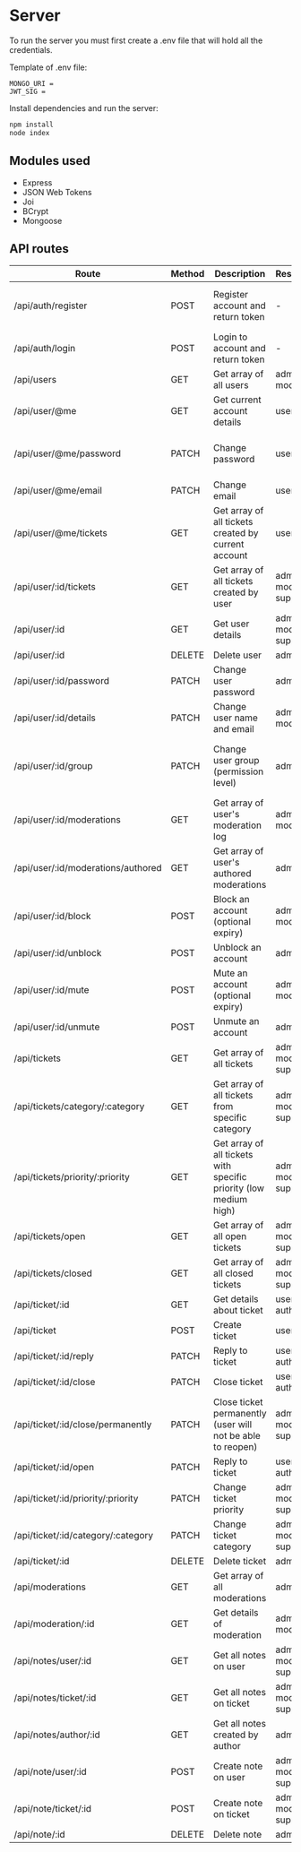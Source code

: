 # Server
To run the server you must first create a .env file that will hold all the credentials.

Template of .env file:
```
MONGO_URI = 
JWT_SIG = 
```

Install dependencies and run the server:

```bash
npm install
node index
```

## Modules used
- Express
- JSON Web Tokens
- Joi
- BCrypt
- Mongoose

## API routes
Route | Method | Description | Restriction | JSON Body
--- | --- | --- | --- | ---
/api/auth/register | POST | Register account and return token | - | name: required<br>email: required<br>password: required
/api/auth/login | POST | Login to account and return token | - | email: required<br>password: required
/api/users | GET | Get array of all users | admin<br>moderator | -
/api/user/@me | GET | Get current account details | user | -
/api/user/@me/password | PATCH | Change password | user | current_password: required<br>password: required
/api/user/@me/email | PATCH | Change email | user | email: required
/api/user/@me/tickets | GET | Get array of all tickets created by current account | user | -
/api/user/:id/tickets | GET | Get array of all tickets created by user | admin<br>moderator<br>support | -
/api/user/:id | GET | Get user details | admin<br>moderator<br>support | -
/api/user/:id | DELETE | Delete user | admin | -
/api/user/:id/password | PATCH | Change user password | admin | password: required
/api/user/:id/details | PATCH | Change user name and email | admin<br>moderator | name: required<br>email: required
/api/user/:id/group | PATCH | Change user group (permission level) | admin | group: required ('user'<br>'support'<br>'moderator'<br>'admin')
/api/user/:id/moderations | GET | Get array of user's moderation log | admin<br>moderator | -
/api/user/:id/moderations/authored | GET | Get array of user's authored moderations | admin | -
/api/user/:id/block | POST | Block an account (optional expiry) | admin<br>moderator | reason: required<br>expires: optional (timestamp)
/api/user/:id/unblock | POST | Unblock an account | admin | reason: required
/api/user/:id/mute | POST | Mute an account (optional expiry) | admin<br>moderator | reason: required<br>expires: optional (timestamp)
/api/user/:id/unmute | POST | Unmute an account | admin | reason: required
/api/tickets | GET | Get array of all tickets | admin<br>moderator<br>support | -
/api/tickets/category/:category | GET | Get array of all tickets from specific category | admin<br>moderator<br>support | -
/api/tickets/priority/:priority | GET | Get array of all tickets with specific priority (low<br>medium<br>high) | admin<br>moderator<br>support | -
/api/tickets/open | GET | Get array of all open tickets | admin<br>moderator<br>support | -
/api/tickets/closed | GET | Get array of all closed tickets | admin<br>moderator<br>support | -
/api/ticket/:id | GET | Get details about ticket | user (if author) | -
/api/ticket | POST | Create ticket | user | title: required<br>message: required
/api/ticket/:id/reply | PATCH | Reply to ticket | user (if author) | message: required
/api/ticket/:id/close | PATCH | Close ticket | user (if author) | -
/api/ticket/:id/close/permanently | PATCH | Close ticket permanently (user will not be able to reopen) | admin<br>moderator<br>support | -
/api/ticket/:id/open | PATCH | Reply to ticket | user (if author) | -
/api/ticket/:id/priority/:priority | PATCH | Change ticket priority | admin<br>moderator<br>support | -
/api/ticket/:id/category/:category | PATCH | Change ticket category | admin<br>moderator<br>support | -
/api/ticket/:id | DELETE | Delete ticket | admin | -
/api/moderations | GET | Get array of all moderations | admin | -
/api/moderation/:id | GET | Get details of moderation | admin<br>moderator | -
/api/notes/user/:id | GET | Get all notes on user | admin<br>moderator<br>support | -
/api/notes/ticket/:id | GET | Get all notes on ticket | admin<br>moderator<br>support | -
/api/notes/author/:id | GET | Get all notes created by author | admin | -
/api/note/user/:id | POST | Create note on user | admin<br>moderator<br>support | content: required
/api/note/ticket/:id | POST | Create note on ticket | admin<br>moderator<br>support | content: required
/api/note/:id | DELETE | Delete note | admin | -
